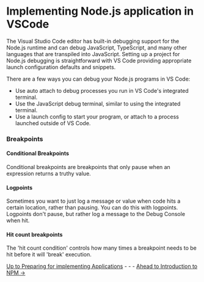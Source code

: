 # Implementing Node.js application in VSCode

The Visual Studio Code editor has built-in debugging support for the Node.js runtime and can debug JavaScript, TypeScript, and many other languages that are transpiled into JavaScript. Setting up a project for Node.js debugging is straightforward with VS Code providing appropriate launch configuration defaults and snippets.

There are a few ways you can debug your Node.js programs in VS Code:

* Use auto attach to debug processes you run in VS Code's integrated terminal.
* Use the JavaScript debug terminal, similar to using the integrated terminal.
* Use a launch config to start your program, or attach to a process launched outside of VS Code.

### Breakpoints
#### Conditional Breakpoints
Conditional breakpoints are breakpoints that only pause when an expression returns a truthy value. 
#### Logpoints
Sometimes you want to just log a message or value when code hits a certain location, rather than pausing. You can do this with logpoints. Logpoints don't pause, but rather log a message to the Debug Console when hit. 
#### Hit count breakpoints
The 'hit count condition' controls how many times a breakpoint needs to be hit before it will 'break' execution. 


[Up to Preparing for implementing Applications](../PreparingImplementing.md) - - - [Ahead to Introduction to NPM ->](../Introduction2Npm/Introduction2Npm.md)